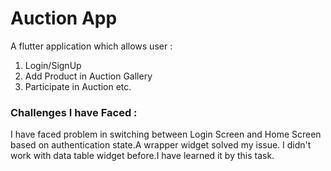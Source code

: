 # Auction App

A flutter application which allows user :
 1. Login/SignUp
 2. Add Product in Auction Gallery
 3. Participate in Auction etc.

### Challenges I have Faced :
 I have faced problem in switching between Login Screen and Home Screen based on authentication state.A wrapper widget solved my issue.
 I didn't work with data table widget before.I have learned it by this task.


